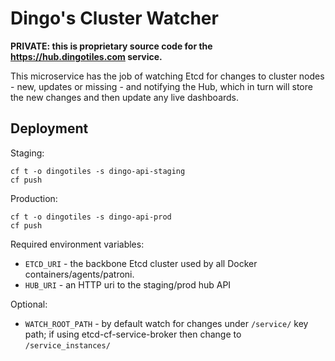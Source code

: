 # Dingo's Cluster Watcher

**PRIVATE: this is proprietary source code for the https://hub.dingotiles.com service.**

This microservice has the job of watching Etcd for changes to cluster nodes - new, updates or missing - and notifying the Hub, which in turn will store the new changes and then update any live dashboards.

## Deployment

Staging:

```
cf t -o dingotiles -s dingo-api-staging
cf push
```

Production:

```
cf t -o dingotiles -s dingo-api-prod
cf push
```

Required environment variables:

* `ETCD_URI` - the backbone Etcd cluster used by all Docker containers/agents/patroni.
* `HUB_URI` - an HTTP uri to the staging/prod hub API

Optional:

* `WATCH_ROOT_PATH` - by default watch for changes under `/service/` key path; if using etcd-cf-service-broker then change to `/service_instances/`
